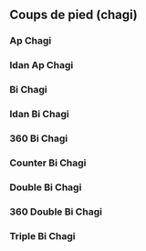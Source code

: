## Coups de pied (chagi)

### Ap Chagi

### Idan Ap Chagi

### Bi Chagi

### Idan Bi Chagi

### 360 Bi Chagi

### Counter Bi Chagi

### Double Bi Chagi

### 360 Double Bi Chagi

### Triple Bi Chagi
